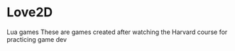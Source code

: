 # Love2D
Lua games
These are games created after watching the Harvard course for practicing game dev
